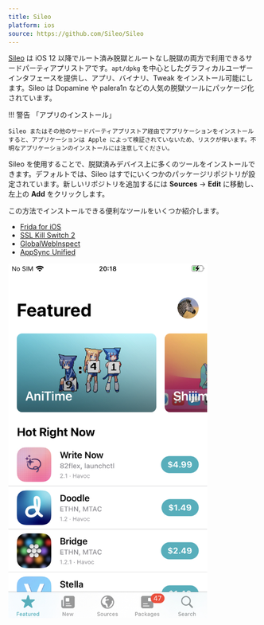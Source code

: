 ```yaml
---
title: Sileo
platform: ios
source: https://github.com/Sileo/Sileo
---
```


[Sileo](https://getsileo.app) は iOS 12 以降でルート済み脱獄とルートなし脱獄の両方で利用できるサードパーティアプリストアです。`apt/dpkg` を中心としたグラフィカルユーザーインタフェースを提供し、アプリ、バイナリ、Tweak をインストール可能にします。Sileo は Dopamine や palera1n などの人気の脱獄ツールにパッケージ化されています。

!!! 警告 「アプリのインストール」

    Sileo またはその他のサードパーティアプリストア経由でアプリケーションをインストールすると、アプリケーションは Apple によって検証されていないため、リスクが伴います。不明なアプリケーションのインストールには注意してください。

Sileo を使用することで、脱獄済みデバイス上に多くのツールをインストールできます。デフォルトでは、Sileo はすでにいくつかのパッケージリポジトリが設定されています。新しいリポジトリを追加するには **Sources** -> **Edit** に移動し、左上の **Add** をクリックします。

この方法でインストールできる便利なツールをいくつか紹介します。

- [Frida for iOS](MASTG-TOOL-0039.md)
- [SSL Kill Switch 2](MASTG-TOOL-0066.md)
- [GlobalWebInspect](MASTG-TOOL-0137.md)
- [AppSync Unified](MASTG-TOOL-0127.md)

<img src="../../Document/Images/Tools/TOOL-0064-Sileo.png" width="400px" />

